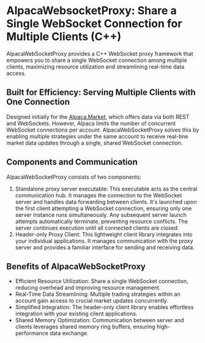 # AlpacaWebsocketProxy: Share a Single WebSocket Connection for Multiple Clients (C++)
AlpacaWebSocketProxy provides a C++ WebSocket proxy framework that empowers you to share a single WebSocket connection among multiple clients, maximizing resource utilization and streamlining real-time data access.

## Built for Efficiency: Serving Multiple Clients with One Connection
Designed initially for the [Alpaca.Market](https://alpaca.markets/), which offers data via both REST and WebSockets. However, Alpaca limits the number of concurrent WebSocket connections per account. AlpacaWebSocketProxy solves this by enabling multiple strategies under the same account to receive real-tine market data updates through a single, shared WebSocket connection.

## Components and Communication
AlpacaWebSocketProxy consists of two components: 
1. Standalone proxy server executable: This executable acts as the central communication hub. It manages the connection to the WebSocket server and handles data forwarding between clients. It's launched upon the first client attempting a WebSocket connection, ensuring only one server instance runs simultaneously. Any subsequent server launch attempts automatically terminate, preventing resource conflicts. The server continues execution until all connected clients are closed.
2. Header-only Proxy Client: This lightweight client library integrates into your individual applications. It manages communication with the proxy server and provides a familiar interface for sending and receiving data.

## Benefits of AlpacaWebSocketProxy
* Efficient Resource Utilization: Share a single WebSocket connection, reducing overhead and improving resource management.
* Real-Time Data Streamlining: Multiple trading strategies within an account gain access to crucial market updates concurrently.
* Simplified Integration: The header-only client library enables effortless integration with your existing client applications.
* Shared Memory Optimization: Communication between server and clients leverages shared memory ring buffers, ensuring high-performance data exchange.